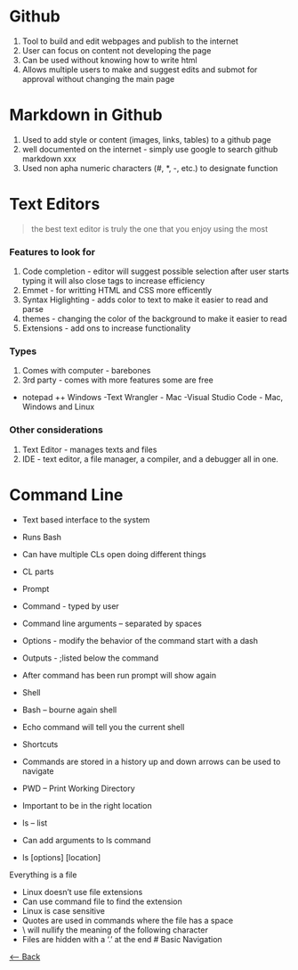 # Github
1. Tool to build and edit webpages and publish to the internet
2. User can focus on content not developing the page
3. Can be used without knowing how to write html 
2. Allows multiple users to make and suggest edits and submot for approval without changing the main page 

# Markdown in Github
 1. Used to add style or content (images, links, tables) to a github page
 2. well documented on the internet - simply use google to search github markdown xxx
 3. Used non apha numeric characters (#, *, -, etc.) to designate function 
 
 # Text Editors
 >the best text editor is truly the one that you enjoy using the most
 
 ### Features to look for
 1. Code completion - editor will suggest possible selection after user starts typing it will also close tags to increase efficiency
 2. Emmet - for writting HTML and CSS more efficently 
 3. Syntax Higlighting - adds color to text to make it easier to read and parse
 4. themes - changing the color of the background to make it easier to read
 5. Extensions - add ons to increase functionality
 
 ### Types
 1. Comes with computer - barebones
 2. 3rd party - comes with more features some are free
 - notepad ++ Windows
 -Text Wrangler - Mac
 -Visual Studio Code - Mac, Windows and Linux
 
 ### Other considerations
 1. Text Editor - manages texts and files
 2. IDE - text editor, a file manager, a compiler, and a debugger all in one.
 
 # Command Line
 

- Text based interface to the system
- Runs Bash
- Can have multiple CLs open doing different things

- CL parts
- Prompt
- Command - typed by user
- Command line arguments – separated by spaces 
- Options  - modify the behavior of the command start with a dash
- Outputs - ;listed below the command
- After command has been run prompt will show again

- Shell 
- Bash – bourne again shell

- Echo command will tell you the current shell 

- Shortcuts
- Commands are stored in a history up and down arrows can be used to navigate

- PWD – Print Working Directory
- Important to be in the right location

- ls – list 
- Can add arguments to ls command 
- ls [options] [location]

Everything is a file
- Linux doesn’t use file extensions 
- Can use command file to find the extension
- Linux is case sensitive
- Quotes are used in commands where the file has a space
- \ will nullify the meaning of the following character
- Files are hidden with a ‘.’ at the end # Basic Navigation

 
 [<-- Back](README.md)

